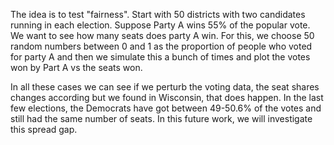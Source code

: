 The idea is to test "fairness". Start with 50 districts with two candidates running in each election. Suppose Party A wins 55% of the popular vote. We want to see how many seats does party A win. For this, we choose 50 random numbers between 0 and 1 as the proportion of people who voted for party A and then we simulate this a bunch of times and plot the votes won by Part A vs the seats won. 

In all these cases we can see if we perturb the voting data, the seat shares changes according but we found in Wisconsin, that does happen. In the last few elections, the Democrats have got between 49-50.6% of the votes and still had the same number of seats. In this future work, we will investigate this spread gap. 
